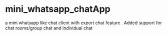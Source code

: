 # mini_whatsapp_chatApp
a mini whatsapp like chat client with export chat feature . Added support for chat rooms/group chat and individual chat 
